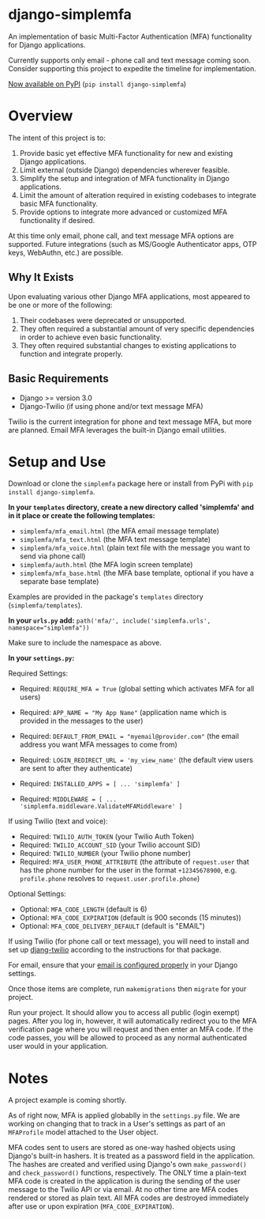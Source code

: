 # django-simplemfa
An implementation of basic Multi-Factor Authentication (MFA) functionality for Django applications.

Currently supports only email - phone call and text message coming soon. Consider supporting this project to expedite the timeline for implementation.

[Now available on PyPI](https://pypi.org/project/django-simplemfa/) (`pip install django-simplemfa`)

# Overview
The intent of this project is to:
1. Provide basic yet effective MFA functionality for new and existing Django applications.
2. Limit external (outside Django) dependencies wherever feasible.
3. Simplify the setup and integration of MFA functionality in Django applications.
4. Limit the amount of alteration required in existing codebases to integrate basic MFA functionality.
5. Provide options to integrate more advanced or customized MFA functionality if desired.

At this time only email, phone call, and text message MFA options are supported. Future integrations (such as MS/Google Authenticator apps, OTP keys, WebAuthn, etc.) are possible.

## Why It Exists
Upon evaluating various other Django MFA applications, most appeared to be one or more of the following:
1. Their codebases were deprecated or unsupported.
2. They often required a substantial amount of very specific dependencies in order to achieve even basic functionality.
3. They often required substantial changes to existing applications to function and integrate properly.

## Basic Requirements
- Django >= version 3.0
- Django-Twilio (if using phone and/or text message MFA)

Twilio is the current integration for phone and text message MFA, but more are planned.
Email MFA leverages the built-in Django email utilities.

# Setup and Use
Download or clone the `simplemfa` package here or install from PyPi with `pip install django-simplemfa`.

**In your `templates` directory, create a new directory called 'simplemfa' and in it place or create the following templates:**
- `simplemfa/mfa_email.html` (the MFA email message template)
- `simplemfa/mfa_text.html` (the MFA text message template)
- `simplemfa/mfa_voice.html` (plain text file with the message you want to send via phone call)
- `simplemfa/auth.html` (the MFA login screen template)
- `simplemfa/mfa_base.html` (the MFA base template, optional if you have a separate base template)

Examples are provided in the package's `templates` directory (`simplemfa/templates`).

**In your `urls.py` add:**
`path('mfa/', include('simplemfa.urls', namespace="simplemfa"))`

Make sure to include the namespace as above.

**In your `settings.py`:**

Required Settings:
- Required: `REQUIRE_MFA = True` (global setting which activates MFA for all users)
- Required: `APP_NAME = "My App Name"` (application name which is provided in the messages to the user)
- Required: `DEFAULT_FROM_EMAIL = "myemail@provider.com"` (the email address you want MFA messages to come from)
- Required: `LOGIN_REDIRECT_URL = 'my_view_name'` (the default view users are sent to after they authenticate)
- Required: ```INSTALLED_APPS = [
                                  ...
                                  'simplemfa'
                              ]```

- Required:  ```MIDDLEWARE = [
                                  ...
                            'simplemfa.middleware.ValidateMFAMiddleware'
                            ]```
                            
If using Twilio (text and voice):
- Required: `TWILIO_AUTH_TOKEN` (your Twilio Auth Token)
- Required: `TWILIO_ACCOUNT_SID` (your Twilio account SID)
- Required: `TWILIO_NUMBER` (your Twilio phone number)
- Required: `MFA_USER_PHONE_ATTRIBUTE` (the attribute of `request.user` that has the phone number for the user in the format `+12345678900`, e.g. `profile.phone` resolves to `request.user.profile.phone`)

Optional Settings:
- Optional: `MFA_CODE_LENGTH` (default is 6)
- Optional: `MFA_CODE_EXPIRATION` (default is 900 seconds (15 minutes))
- Optional: `MFA_CODE_DELIVERY_DEFAULT` (default is "EMAIL")

If using Twilio (for phone call or text message), you will need to install and set up [djang-twilio](https://django-twilio.readthedocs.io/en/latest/) according to the instructions for that package.

For email, ensure that your [email is configured properly](https://docs.djangoproject.com/en/3.0/topics/email/) in your Django settings. 

Once those items are complete, run `makemigrations` then `migrate` for your project. 

Run your project. It should allow you to access all public (login exempt) pages. After you log in, however, it will automatically redirect you to the MFA verification page where you will request and then enter an MFA code. If the code passes, you will be allowed to proceed as any normal authenticated user would in your application.

# Notes

A project example is coming shortly.

As of right now, MFA is applied globablly in the `settings.py` file. We are working on changing that to track in a User's settings as part of an `MFAProfile` model attached to the User object.

MFA codes sent to users are stored as one-way hashed objects using Django's built-in hashers. It is treated as a password field in the application. The hashes are created and verified using Django's own `make_password()` and `check_password()` functions, respectively. The ONLY time a plain-text MFA code is created in the application is during the sending of the user message to the Twilio API or via email. At no other time are MFA codes rendered or stored as plain text. All MFA codes are destroyed immediately after use or upon expiration (`MFA_CODE_EXPIRATION`).



